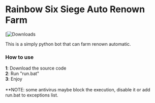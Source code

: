 # Rainbow Six Siege Auto Renown Farm
[![Downloads](https://img.shields.io/github/downloads/Xample33/Rainbow-Six-Auto-Renown-Farm/total)

This is a simply python bot that can farm renown automatic.

### **How to use** <br>
**1**: Download the source code <br>
**2**: Run "run.bat" <br>
**3**: Enjoy <br>
<br>
**NOTE: some antivirus maybe block the execution, disable it or add run.bat to exceptions list.
